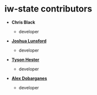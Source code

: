iw-state contributors
============================================

* **Chris Black**

  * developer

* **[Joshua Lunsford](https://github.com/yurikoex)**

  * developer

* **[Tyson Hester](https://github.com/ironman9967)**

  * developer

* **[Alex Dobarganes](https://github.com/alexdobarganes)**

  * developer
